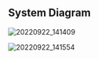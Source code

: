 
## **System Diagram**
![20220922_141409](https://user-images.githubusercontent.com/113817801/191663804-47104e69-e48f-4678-b0ba-432003013b2c.jpg) 

![20220922_141554](https://user-images.githubusercontent.com/113817801/191663925-a6c2a3dd-4f34-4442-a0e5-c7cebcac27ab.jpg)
